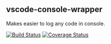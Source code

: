 ## vscode-console-wrapper
Makes easier to log any code in console.

[![Build Status](https://travis-ci.org/fabiodamasceno/vscode-console-wrapper.svg?branch=master)](https://travis-ci.org/fabiodamasceno/vscode-console-wrapper)
[![Coverage Status](https://coveralls.io/repos/github/fabiodamasceno/vscode-console-wrapper/badge.svg?branch=master)](https://coveralls.io/github/fabiodamasceno/vscode-console-wrapper?branch=master)

